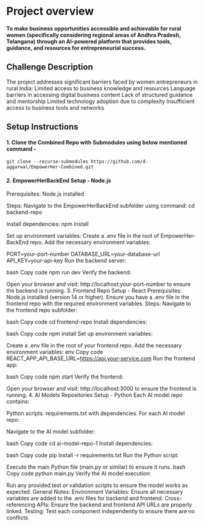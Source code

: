 # Project overview 

#### To make business opportunities accessible and achievable for rural women (specifically considering regional areas of Andhra Pradesh, Telangana) through an AI-powered platform that provides tools, guidance, and resources for entrepreneurial success.


## Challenge Description 

 The project addresses significant barriers faced by women entrepreneurs in rural India:
 Limited access to business knowledge and resources
 Language barriers in accessing digital business content
 Lack of structured guidance and mentorship
 Limited technology adoption due to complexity
 Insufficient access to business tools and networks


## Setup Instructions


#### 1. Clone the Combined Repo with Submodules using below mentioned command - 
```
git clone --recurse-submodules https://github.com/d-aggarwal/EmpowerHer-Combined.git

```
#### 2. EmpowerHerBackEnd Setup - Node.js
Prerequisites:
Node.js installed

Steps:
Navigate to the EmpowerHerBackEnd subfolder using command:
cd backend-repo

Install dependencies:
npm install

Set up environment variables:
Create a .env file in the root of EmpowerHer-BackEnd repo.
Add the necessary environment variables:

PORT=your-port-number
DATABASE_URL=your-database-url
API_KEY=your-api-key
Run the backend server:

bash
Copy code
npm run dev
Verify the backend:

Open your browser and visit: http://localhost:your-port-number to ensure the backend is running.
3. Frontend Repo Setup - React
Prerequisites:
Node.js installed (version 14 or higher).
Ensure you have a .env file in the frontend repo with the required environment variables.
Steps:
Navigate to the frontend repo subfolder:

bash
Copy code
cd frontend-repo
Install dependencies:

bash
Copy code
npm install
Set up environment variables:

Create a .env file in the root of your frontend repo.
Add the necessary environment variables:
env
Copy code
REACT_APP_API_BASE_URL=https://api.your-service.com
Run the frontend app:

bash
Copy code
npm start
Verify the frontend:

Open your browser and visit: http://localhost:3000 to ensure the frontend is running.
4. AI Models Repositories Setup - Python
Each AI model repo contains:

Python scripts.
requirements.txt with dependencies.
For each AI model repo:

Navigate to the AI model subfolder:

bash
Copy code
cd ai-model-repo-1
Install dependencies:

bash
Copy code
pip install -r requirements.txt
Run the Python script:

Execute the main Python file (main.py or similar) to ensure it runs.
bash
Copy code
python main.py
Verify the AI model execution:

Run any provided test or validation scripts to ensure the model works as expected.
General Notes:
Environment Variables: Ensure all necessary variables are added to the .env files for backend and frontend.
Cross-referencing APIs: Ensure the backend and frontend API URLs are properly linked.
Testing: Test each component independently to ensure there are no conflicts.
